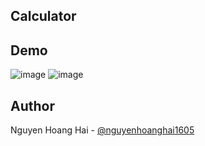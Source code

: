 ## Calculator
## Demo
![image](https://github.com/user-attachments/assets/afd5bad5-c16b-47c1-95ad-dbbbc7a2df20)
![image](https://github.com/user-attachments/assets/fc67e16f-2ec1-4679-a577-df7c5a624c4f)

## Author
Nguyen Hoang Hai - [@nguyenhoanghai1605](https://github.com/nguyenhoanghai1605)

